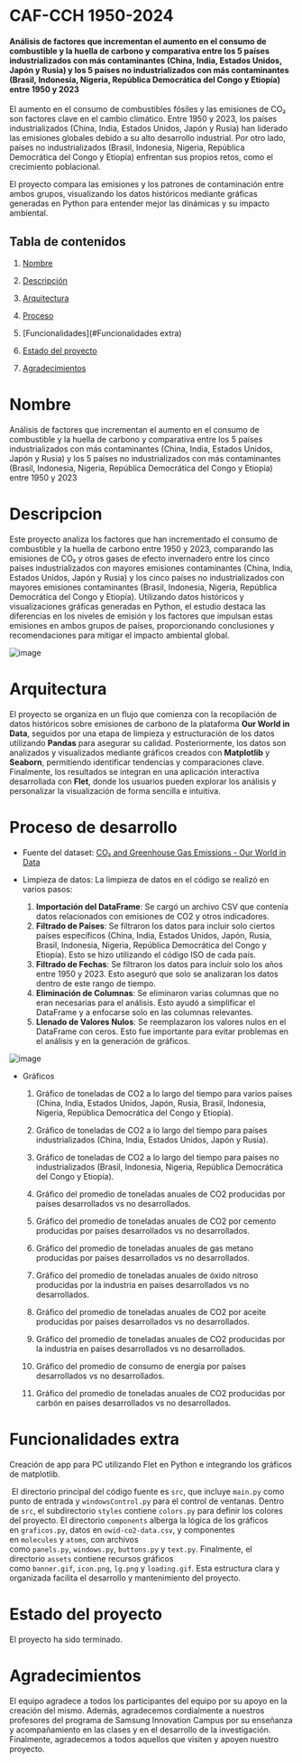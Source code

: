 # CAF-CCH 1950-2024

#### Análisis de factores que incrementan el aumento en el consumo de combustible y la huella de carbono y comparativa entre los 5 países industrializados con más contaminantes (China, India, Estados Unidos, Japón y Rusia) y los 5 países no industrializados con más contaminantes (Brasil, Indonesia, Nigeria, República Democrática del Congo y Etiopía) entre 1950 y 2023

El aumento en el consumo de combustibles fósiles y las emisiones de CO₂ son factores clave en el cambio climático. Entre 1950 y 2023, los países industrializados (China, India, Estados Unidos, Japón y Rusia) han liderado las emisiones globales debido a su alto desarrollo industrial. Por otro lado, países no industrializados (Brasil, Indonesia, Nigeria, República Democrática del Congo y Etiopía) enfrentan sus propios retos, como el crecimiento poblacional.

El proyecto compara las emisiones y los patrones de contaminación entre ambos grupos, visualizando los datos históricos mediante gráficas generadas en Python para entender mejor las dinámicas y su impacto ambiental.

## Tabla de contenidos

1. [Nombre](#Nombre)
  
2. [Descripción](#descripción)
  
3. [Arquitectura](#Arquitectura)
  
4. [Proceso](#Proceso)
  
5. [Funcionalidades](#Funcionalidades extra)
  
6. [Estado del proyecto](#EstadoDelProyecto)
  
7. [Agradecimientos](#Agradecimientos)
  

# Nombre

Análisis de factores que incrementan el aumento en el consumo de combustible y la huella de carbono y comparativa entre los 5 países industrializados con más contaminantes (China, India, Estados Unidos, Japón y Rusia) y los 5 países no industrializados con más contaminantes (Brasil, Indonesia, Nigeria, República Democrática del Congo y Etiopía) entre 1950 y 2023

# Descripcion

Este proyecto analiza los factores que han incrementado el consumo de combustible y la huella de carbono entre 1950 y 2023, comparando las emisiones de CO₂ y otros gases de efecto invernadero entre los cinco países industrializados con mayores emisiones contaminantes (China, India, Estados Unidos, Japón y Rusia) y los cinco países no industrializados con mayores emisiones contaminantes (Brasil, Indonesia, Nigeria, República Democrática del Congo y Etiopía). Utilizando datos históricos y visualizaciones gráficas generadas en Python, el estudio destaca las diferencias en los niveles de emisión y los factores que impulsan estas emisiones en ambos grupos de países, proporcionando conclusiones y recomendaciones para mitigar el impacto ambiental global.

![image](https://github.com/user-attachments/assets/352dee11-630f-4782-bbf3-62666a922eda)

# Arquitectura

El proyecto se organiza en un flujo que comienza con la recopilación de datos históricos sobre emisiones de carbono de la plataforma **Our World in Data**, seguidos por una etapa de limpieza y estructuración de los datos utilizando **Pandas** para asegurar su calidad. Posteriormente, los datos son analizados y visualizados mediante gráficos creados con **Matplotlib** y **Seaborn**, permitiendo identificar tendencias y comparaciones clave. Finalmente, los resultados se integran en una aplicación interactiva desarrollada con **Flet**, donde los usuarios pueden explorar los análisis y personalizar la visualización de forma sencilla e intuitiva.

# Proceso de desarrollo

- Fuente del dataset: [CO₂ and Greenhouse Gas Emissions - Our World in Data](https://ourworldindata.org/co2-and-greenhouse-gas-emissions#explore-data-on-co2-and-greenhouse-gas-emissions)
  
- Limpieza de datos: La limpieza de datos en el código se realizó en varios pasos:
  
  1. **Importación del DataFrame**: Se cargó un archivo CSV que contenía datos relacionados con emisiones de CO2 y otros indicadores.
  2. **Filtrado de Países**: Se filtraron los datos para incluir solo ciertos países específicos (China, India, Estados Unidos, Japón, Rusia, Brasil, Indonesia, Nigeria, República Democrática del Congo y Etiopía). Esto se hizo utilizando el código ISO de cada país.
  3. **Filtrado de Fechas**: Se filtraron los datos para incluir solo los años entre 1950 y 2023. Esto aseguró que solo se analizaran los datos dentro de este rango de tiempo.
  4. **Eliminación de Columnas**: Se eliminaron varias columnas que no eran necesarias para el análisis. Esto ayudó a simplificar el DataFrame y a enfocarse solo en las columnas relevantes.
  5. **Llenado de Valores Nulos**: Se reemplazaron los valores nulos en el DataFrame con ceros. Esto fue importante para evitar problemas en el análisis y en la generación de gráficos.

![image](https://github.com/user-attachments/assets/42497f3e-4a83-4300-849b-5b08890ff6d7)


- Gráficos
  
  1. Gráfico de toneladas de CO2 a lo largo del tiempo para varios países (China, India, Estados Unidos, Japón, Rusia, Brasil, Indonesia, Nigeria, República Democrática del Congo y Etiopía).
    
  2. Gráfico de toneladas de CO2 a lo largo del tiempo para países industrializados (China, India, Estados Unidos, Japón y Rusia).
    
  3. Gráfico de toneladas de CO2 a lo largo del tiempo para países no industrializados (Brasil, Indonesia, Nigeria, República Democrática del Congo y Etiopía).
    
  4. Gráfico del promedio de toneladas anuales de CO2 producidas por países desarrollados vs no desarrollados.
    
  5. Gráfico del promedio de toneladas anuales de CO2 por cemento producidas por países desarrollados vs no desarrollados.
    
  6. Gráfico del promedio de toneladas anuales de gas metano producidas por países desarrollados vs no desarrollados.
    
  7. Gráfico del promedio de toneladas anuales de óxido nitroso producidas por la industria en países desarrollados vs no desarrollados.
    
  8. Gráfico del promedio de toneladas anuales de CO2 por aceite producidas por países desarrollados vs no desarrollados.
    
  9. Gráfico del promedio de toneladas anuales de CO2 producidas por la industria en países desarrollados vs no desarrollados.
    
  10. Gráfico del promedio de consumo de energía por países desarrollados vs no desarrollados.
    
  11. Gráfico del promedio de toneladas anuales de CO2 producidas por carbón en países desarrollados vs no desarrollados.
    

# Funcionalidades extra

Creación de app para PC utilizando Flet en Python e integrando los gráficos de matplotlib.

 El directorio principal del código fuente es `src`, que incluye `main.py` como punto de entrada y `windowsControl.py` para el control de ventanas. Dentro de `src`, el subdirectorio `styles` contiene `colors.py` para definir los colores del proyecto. El directorio `components` alberga la lógica de los gráficos en `graficos.py`, datos en `owid-co2-data.csv`, y componentes en `molecules` y `atoms`, con archivos como `panels.py`, `windows.py`, `buttons.py` y `text.py`. Finalmente, el directorio `assets` contiene recursos gráficos como `banner.gif`, `icon.png`, `lg.png` y `loading.gif`. Esta estructura clara y organizada facilita el desarrollo y mantenimiento del proyecto.

# Estado del proyecto

El proyecto ha sido terminado.

# Agradecimientos

El equipo agradece a todos los participantes del equipo por su apoyo en la creación del mismo. Además, agradecemos cordialmente a nuestros profesores del programa de Samsung Innovation Campus por su enseñanza y acompañamiento en las clases y en el desarrollo de la investigación. Finalmente, agradecemos a todos aquellos que visiten y apoyen nuestro proyecto.
